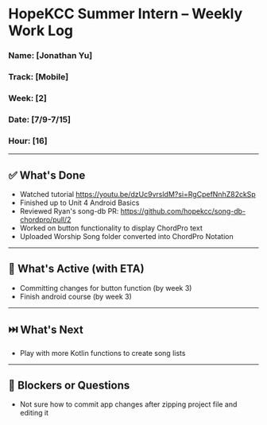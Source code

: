 # HopeKCC Summer Intern – Weekly Work Log

### Name: [Jonathan Yu]
### Track: [Mobile]
### Week: [2]
### Date: [7/9-7/15]
### Hour: [16]

---

## ✅ What's Done
- Watched tutorial https://youtu.be/dzUc9vrsldM?si=RgCpefNnhZ82ckSp 
- Finished up to Unit 4 Android Basics
- Reviewed Ryan's song-db PR: https://github.com/hopekcc/song-db-chordpro/pull/2
- Worked on button functionality to display ChordPro text 
- Uploaded Worship Song folder converted into ChordPro Notation

---

## 🔄 What's Active (with ETA)
- Committing changes for button function (by week 3)
- Finish android course (by week 3)

---

## ⏭️ What's Next
- Play with more Kotlin functions to create song lists

---

## 🛑 Blockers or Questions
- Not sure how to commit app changes after zipping project file and editing it


